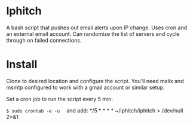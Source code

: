 Iphitch
=======

A bash script that pushes out email alerts upon IP change. Uses cron and an external email account.
Can randomize the list of servers and cycle through on failed connections.

Install
=======

Clone to desired location and configure the script.
You'll need mailx and msmtp configured to work with a gmail account or similar setup.

Set a cron job to run the script every 5 min:

<code>$ sudo crontab -e -u <user> </code>
and add:
*/5 * * * * ~/iphitch/iphitch > /dev/null 2>&1
